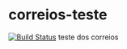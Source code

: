 # correios-teste
[![Build Status](https://travis-ci.com/tamnil/correios-teste.svg?branch=master)](https://travis-ci.com/tamnil/correios-teste/)
teste dos correios
